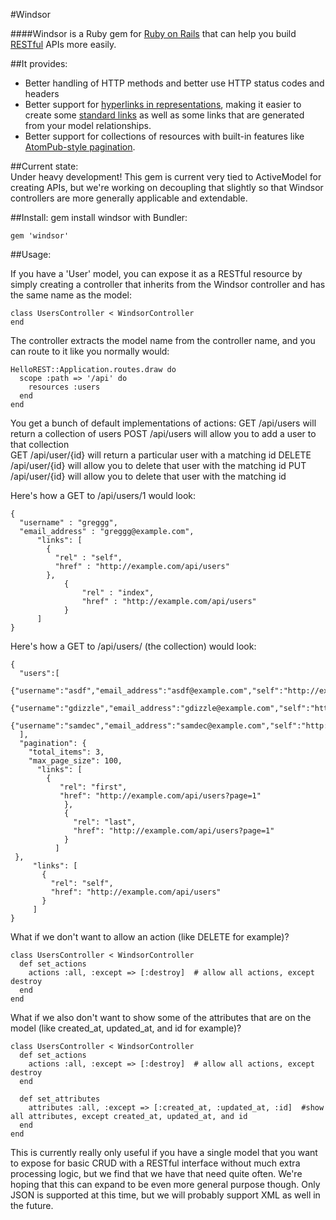 #Windsor

####Windsor is a Ruby gem for [Ruby on Rails](http://rubyonrails.org/) that can help you build [RESTful](http://en.wikipedia.org/wiki/Representational_state_transfer) APIs more easily.  

##It provides:

* Better handling of HTTP methods and better use HTTP status codes and headers
* Better support for [hyperlinks in representations](http://roy.gbiv.com/untangled/2008/rest-apis-must-be-hypertext-driven), making it easier to create some [standard links](http://www.iana.org/assignments/link-relations/link-relations.xml) as well as some links that are generated from your model relationships.
* Better support for collections of resources with built-in features like [AtomPub-style pagination](http://tools.ietf.org/html/rfc5005#section-3).

##Current state:  
Under heavy development!  This gem is current very tied to ActiveModel for creating APIs, but we're working on decoupling that slightly so that Windsor controllers are more generally applicable and extendable.

##Install:
    gem install windsor
with Bundler:

    gem 'windsor'    

##Usage:

If you have a 'User' model, you can expose it as a RESTful resource by simply creating a controller that inherits from the Windsor controller and has the same name as the model:

    class UsersController < WindsorController
    end

The controller extracts the model name from the controller name, and you can route to it like you normally would:

    HelloREST::Application.routes.draw do
      scope :path => '/api' do
        resources :users
      end
    end

You get a bunch of default implementations of actions:
GET /api/users  will return a collection of users
POST /api/users will allow you to add a user to that collection   
GET /api/user/{id} will return a particular user with a matching id
DELETE /api/user/{id} will allow you to delete that user with the matching id
PUT /api/user/{id} will allow you to delete that user with the matching id

Here's how a GET to /api/users/1 would look:

    {
      "username" : "greggg",
      "email_address" : "greggg@example.com",
		  "links": [
		    {
		      "rel" : "self",
		      "href" : "http://example.com/api/users"
		    },
				{
					"rel" : "index",
					"href" : "http://example.com/api/users"
				}	
		  ]
    }

Here's how a GET to /api/users/ (the collection) would look:

    {
      "users":[
       {"username":"asdf","email_address":"asdf@example.com","self":"http://example.com/api/users/1","index":"http://example.com/api/users"},
       {"username":"gdizzle","email_address":"gdizzle@example.com","self":"http://example.com/api/users/2","index":"http://example.com/api/users"},
       {"username":"samdec","email_address":"samdec@example.com","self":"http://example.com/api/users/3","index":"http://example.com/api/users"}
      ],
      "pagination": {
        "total_items": 3,
        "max_page_size": 100,
  		  "links": [
  		    {
 	  		   "rel": "first",
		  	   "href": "http://example.com/api/users?page=1"
			    },
			    {
			      "rel": "last",
			      "href": "http://example.com/api/users?page=1"
			    }
			  ]
     },
		 "links": [
		   {
		     "rel": "self",
		     "href": "http://example.com/api/users"
		   }
		 ]
    }


What if we don't want to allow an action (like DELETE for example)?

    class UsersController < WindsorController
      def set_actions
        actions :all, :except => [:destroy]  # allow all actions, except destroy
      end
    end

What if we also don't want to show some of the attributes that are on the model (like created_at, updated_at, and id for example)?
 
    class UsersController < WindsorController
      def set_actions
        actions :all, :except => [:destroy]  # allow all actions, except destroy
      end
      
      def set_attributes
        attributes :all, :except => [:created_at, :updated_at, :id]  #show all attributes, except created_at, updated_at, and id
      end
    end

This is currently really only useful if you have a single model that you want to expose for basic CRUD with a RESTful interface without much extra processing logic, but we find that we have that need quite often.  We're hoping that this can expand to be even more general purpose though.  Only JSON is supported at this time, but we will probably support XML as well in the future.


